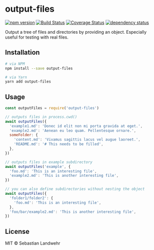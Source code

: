 <!--@h1([pkg.name])-->
# output-files
<!--/@-->

<!--@shields('npm', 'travis', 'coveralls', 'deps')-->
[![npm version](https://img.shields.io/npm/v/output-files.svg)](https://www.npmjs.com/package/output-files) [![Build Status](https://img.shields.io/travis/dword-design/output-files/master.svg)](https://travis-ci.org/dword-design/output-files) [![Coverage Status](https://img.shields.io/coveralls/dword-design/output-files/master.svg)](https://coveralls.io/r/dword-design/output-files?branch=master) [![dependency status](https://img.shields.io/david/dword-design/output-files.svg)](https://david-dm.org/dword-design/output-files)
<!--/@-->

<!--@pkg.description-->
Output a tree of files and directories by providing an object. Especially useful for testing with real files.
<!--/@-->

<!--@installation()-->
## Installation

```sh
# via NPM
npm install --save output-files

# via Yarn
yarn add output-files
```
<!--/@-->

## Usage

```js
const outputFiles = require('output-files')

// outputs files in process.cwd()
await outputFiles({
  'example1.md': 'Donec id elit non mi porta gravida at eget.',
  'example2.md': 'Aenean eu leo quam. Pellentesque ornare.',
  someFolder: {
    'content.md': 'Vivamus sagittis lacus vel augue laoreet.',
    'README.md': '# This needs to be filled',
  },
})

// outputs files in example subdirectory
await outputFiles('example', {
  'foo.md': 'This is an interesting file',
  'example2.md': 'This is another interesting file',
})

// you can also define subdirectories without nesting the object
await outputFiles({
  'folder1/folder2': {
    'foo.md': 'This is an interesting file',
  },
  'foo/bar/example2.md': 'This is another interesting file',
})
```

<!--@license()-->
## License

MIT © Sebastian Landwehr
<!--/@-->
